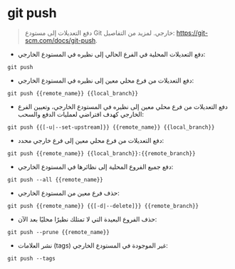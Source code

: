 # git push

> دفع التعديلات إلى مستودع Git خارجي.
> لمزيد من التفاصيل: <https://git-scm.com/docs/git-push>.

- دفع التعديلات المحلية في الفرع الحالي إلى نظيره في المستودع الخارجي:

`git push`

- دفع التعديلات من فرع محلي معين إلى نظيره في المستودع الخارجي:

`git push {{remote_name}} {{local_branch}}`

- دفع التعديلات من فرع محلي معين إلى نظيره في المستودع الخارجي، وتعيين الفرع الخارجي كهدف افتراضي لعمليات الدفع والسحب:

`git push {{[-u|--set-upstream]}} {{remote_name}} {{local_branch}}`

- دفع التعديلات من فرع محلي معين إلى فرع خارجي محدد:

`git push {{remote_name}} {{local_branch}}:{{remote_branch}}`

- دفع جميع الفروع المحلية إلى نظائرها في المستودع الخارجي:

`git push --all {{remote_name}}`

- حذف فرع معين من المستودع الخارجي:

`git push {{remote_name}} {{[-d|--delete]}} {{remote_branch}}`

- حذف الفروع البعيدة التي لا تمتلك نظيرًا محليًا بعد الآن:

`git push --prune {{remote_name}}`

- نشر العلامات (tags) غير الموجودة في المستودع الخارجي:

`git push --tags`
